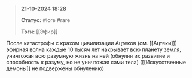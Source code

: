 > **21-10-2024 18:28**
> 
> **Статус:** #lore #rare 
> 
> **Тэги:** [[Эфир]]

После катастрофы с крахом цивилизации Ацтеков (см. [[Ацтеки]]) эфирная волна каждые 10 тысяч лет накрывает всю планету земля, уничтожая всю разумную жизнь на ней (обнуляя их развитие и способность к разуму, но не уничтожая сами тела) ([[Искусственные демоны]] не подвержены обнулению)
